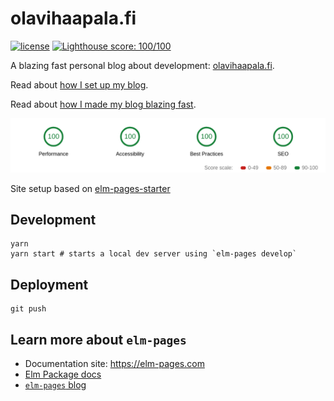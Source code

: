 # olavihaapala.fi

[![license](http://img.shields.io/badge/license-MIT-brightgreen.svg?style=flat)](https://github.com/olpeh/olpeh.github.io/blob/master/LICENSE)
[![Lighthouse score: 100/100](https://lighthouse-badge.appspot.com/?score=100)](https://github.com/olpeh/olpeh.github.io)

A blazing fast personal blog about development: [olavihaapala.fi](https://olavihaapala.fi).

Read about [how I set up my blog](https://olavihaapala.fi/2017/11/19/hello-world.html).

Read about [how I made my blog blazing fast](https://olavihaapala.fi/2019/02/19/how-i-made-my-blog-blazing-fast.html).

![4 times 100 in the lighthouse audit.](/images/08-blazing-fast/100.png)

Site setup based on [elm-pages-starter](github.com:dillonkearns/elm-pages-starter.git)

## Development

```
yarn
yarn start # starts a local dev server using `elm-pages develop`
```

## Deployment

```
git push
```

## Learn more about `elm-pages`

- Documentation site: https://elm-pages.com
- [Elm Package docs](https://package.elm-lang.org/packages/dillonkearns/elm-pages/latest/)
- [`elm-pages` blog](https://elm-pages.com/blog)
